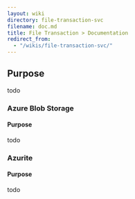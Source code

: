```yaml
---
layout: wiki
directory: file-transaction-svc
filename: doc.md
title: File Transaction > Documentation
redirect_from:
  - "/wikis/file-transaction-svc/"
---
```

## Purpose
todo


### Azure Blob Storage
#### Purpose
todo

### Azurite
#### Purpose
todo

